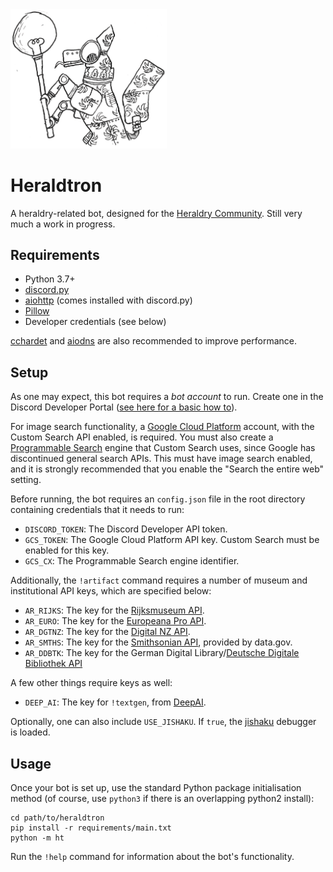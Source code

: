 <img src="images/robot.png" width="250" alt="Heraldtron mascot">

# Heraldtron

A heraldry-related bot, designed for the [Heraldry Community](https://twitter.com/arm_yourselves). Still very much a work in progress.

## Requirements

* Python 3.7+
* [discord.py](https://pypi.org/project/discord.py/)
* [aiohttp](https://pypi.org/project/aiohttp/) (comes installed with discord.py)
* [Pillow](https://pypi.org/project/Pillow/)
* Developer credentials (see below)

[cchardet](https://pypi.org/project/cchardet/) and [aiodns](https://pypi.org/project/aiodns/) are also recommended to improve performance. 

## Setup

As one may expect, this bot requires a *bot account* to run. Create one in the Discord Developer Portal ([see here for a basic how to](https://realpython.com/how-to-make-a-discord-bot-python/)). 

For image search functionality, a [Google Cloud Platform](https://cloud.google.com) account, with the Custom Search API enabled, is required. You must also create a [Programmable Search](https://programmablesearchengine.google.com/about/) engine that Custom Search uses, since Google has discontinued general search APIs. This must have image search enabled, and it is strongly recommended that you enable the "Search the entire web" setting.

Before running, the bot requires an `config.json` file in the root directory containing credentials that it needs to run:

* `DISCORD_TOKEN`: The Discord Developer API token.
* `GCS_TOKEN`: The Google Cloud Platform API key. Custom Search must be enabled for this key.
* `GCS_CX`: The Programmable Search engine identifier.

Additionally, the `!artifact` command requires a number of museum and institutional API keys, which are specified below:

* `AR_RIJKS`: The key for the [Rijksmuseum API](https://data.rijksmuseum.nl/object-metadata/api/).
* `AR_EURO`: The key for the [Europeana Pro API](https://pro.europeana.eu/page/apis).
* `AR_DGTNZ`: The key for the [Digital NZ API](https://digitalnz.org/developers).
* `AR_SMTHS`: The key for the [Smithsonian API](http://edan.si.edu/openaccess/apidocs/), provided by data.gov.
* `AR_DDBTK`: The key for the German Digital Library/[Deutsche Digitale Bibliothek API](https://labs.deutsche-digitale-bibliothek.de/app/ddbapi/)

A few other things require keys as well:

* `DEEP_AI`: The key for `!textgen`, from [DeepAI](https://deepai.org/).

Optionally, one can also include `USE_JISHAKU`. If `true`, the [jishaku](https://github.com/Gorialis/jishaku) debugger is loaded.

## Usage

Once your bot is set up, use the standard Python package initialisation method (of course, use `python3` if there is an overlapping python2 install): 

```
cd path/to/heraldtron
pip install -r requirements/main.txt
python -m ht
```

Run the `!help` command for information about the bot's functionality.